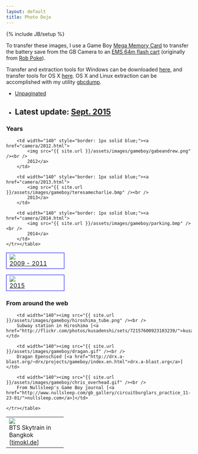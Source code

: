 ```yaml
---
layout: default
title: Photo Dojo
---
```

{% include JB/setup %}

<p>To transfer these images, I use a Game Boy <a href="http://www.amazon.com/Mega-Memory-Card/dp/B00002R108">Mega Memory Card</a> to transfer the battery save from the GB Camera to an <a href="http://store.kitsch-bent.com/product/usb-64m-smart-card">EMS 64m flash cart</a> (originally from <a href="http://robpoke.com/game-boy-camera-photos-to-pc/">Rob Poke</a>).</p>
<p>Transfer and extraction tools for Windows can be downloaded <a href="{{ site.url }}/assets/files/ems64m-win.zip">here</a>, and transfer tools for OS X <a href="{{ site.url }}/assets/files/ems64m-osx.zip">here</a>. OS X and Linux extraction can be accomplished with my utility <a href="https://github.com/excelangue/gbcdump">gbcdump</a>.</p>

<ul>
	<li><a href="camera/all.html">Unpaginated</a></li>
	<li><h2>Latest update: <a href="2015.html#latest">Sept. 2015</a></h2></li>
</ul>

<h3>Years</h3>
<p>
	<table border="0" cellpadding="4"><tr>
		<td width="140" style="border: 1px solid blue;"><a href="camera/2009-2011.html">
			<img src="{{ site.url }}/assets/images/gameboy/textyjamie.png" /><br />
			2009 - 2011</a>
		</td>

		<td width="140" style="border: 1px solid blue;"><a href="camera/2012.html">
			<img src="{{ site.url }}/assets/images/gameboy/gabeandrew.png" /><br />
			2012</a>
		</td>
		
		<td width="140" style="border: 1px solid blue;"><a href="camera/2013.html">
			<img src="{{ site.url }}/assets/images/gameboy/teresamecharlie.bmp" /><br />
			2013</a>
		</td>
		
		<td width="140" style="border: 1px solid blue;"><a href="camera/2014.html">
			<img src="{{ site.url }}/assets/images/gameboy/parking.bmp" /><br />
			2014</a>
		</td>
	</tr></table>
</p>

<p>
	<table border="0" cellpadding="4"><tr>
		<td width="140" style="border: 1px solid blue;"><a href="camera/2015.html">
			<img src="{{ site.url }}/assets/images/gameboy/goodluck.bmp" /><br />
			2015</a>
		</td>		
	</tr></table>
</p>

<h3>From around the web</h3>
<p>
	<table border="0" cellpadding="4"><tr>
		<td width="140"><img src="{{ site.url }}/assets/images/gameboy/bangkok10.gif" /><br />
		BTS Skytrain in Bangkok [<a href="http://timokl.de">timokl.de</a>]</td>

		<td width="140"><img src="{{ site.url }}/assets/images/gameboy/hiroshima_tube.png" /><br />
		Subway station in Hiroshima [<a href="http://flickr.com/photos/kusadenshi/sets/72157600923103239/">kusadenshi</a>]</td>

		<td width="140"><img src="{{ site.url }}/assets/images/gameboy/dragan.gif" /><br />
		Dragan Epenschied [<a href="http://drx.a-blast.org/~drx/projects/gameboy/index.en.html">drx.a-blast.org</a>]</td>

		<td width="140"><img src="{{ site.url }}/assets/images/gameboy/chris_overhead.gif" /><br />
		From Nullsleep's Game Boy journal [<a href="http://www.nullsleep.com/gb_gallery/circuitburglars_practice_11-23-01/">nullsleep.com</a>]</td>

	</tr></table>
</p>